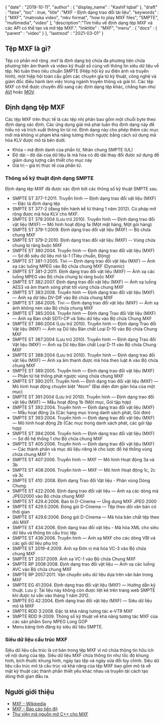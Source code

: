 {
  "date" : "2019-10-11",
  "author" : {
    "display_name" : "Kashif Iqbal"
},
  "draft" : "false",
  "toc" : true,
  "title" :"MXF - Định dạng trao đổi tài liệu",
  "keywords" :[ "MXF", "matroska video", "mkv format", "how to play MXF files", "SMPTE", "multimedia", "video" ],
  "description":"Tìm hiểu về định dạng tệp MXF và các API có thể tạo và mở tệp MXF.",
  "linktitle" : "MXF",
  "menu" : {
    "docs" : {
      "parent" : "video"
}
},
  "lastmod" : "2021-03-01"
}

## Tệp MXF là gì?

Tệp có phần mở rộng .mxf là định dạng bộ chứa đa phương tiện chứa phương tiện âm thanh và video kỹ thuật số cùng với thông tin siêu dữ liệu về tệp. Nó tuân theo tiêu chuẩn SMPTE (Hiệp hội kỹ sư điện ảnh và truyền hình), một hiệp hội toàn cầu gồm các chuyên gia từ kỹ thuật, công nghệ và giám đốc điều hành làm việc trong ngành truyền thông và giải trí. Các tệp MXF có thể được chuyển đổi sang các định dạng tệp khác, chẳng hạn như [AVI](/vi/video/avi/) hoặc [MOV](/vi/video/mov/).

## Định dạng tệp MXF

Các tệp MXF trên thực tế là các tệp nhị phân bao gồm một chuỗi byte theo định dạng xác định. Các ứng dụng giải mã phải tuân thủ định dạng này để hiểu nó và trích xuất thông tin từ nó. Định dạng này cho phép thêm các mục mới mà không vi phạm khả năng tương thích ngược bằng cách sử dụng mã hóa KLV được mô tả bên dưới.

* Khóa – mã định danh của phần tử, Nhãn chung SMPTE (UL)
* Độ dài – độ dài của dữ liệu là mã hóa có độ dài thay đổi được sử dụng để giảm dung lượng cần thiết cho mục này
* Giá trị – giá trị thực tế của phần tử.

### Thông số kỹ thuật định dạng SMPTE

Định dạng tệp MXF đã được xác định bởi các thông số kỹ thuật SMPTE sau.

* SMPTE ST 377-1:2011. Truyền hình — Định dạng trao đổi vật liệu (MXF) — Đặc tả định dạng tệp
* SMPTE ST 377-2 (đang tiến hành kể từ tháng 1 năm 2012). Cú pháp mở rộng được mã hóa KLV cho MXF.
* SMPTE ST 378:2004 (Lưu trữ 2010). Truyền hình — Định dạng trao đổi vật liệu (MXF) — Mô hình hoạt động 1a (Một mặt hàng, Một gói hàng)
* SMPTE ST 379-1:2009. Định dạng trao đổi vật liệu (MXF) — Bộ chứa chung MXF
* SMPTE ST 379-2:2010. Định dạng trao đổi vật liệu (MXF) -- Vùng chứa chung bị ràng buộc MXF
* SMPTE ST 380:2004. Truyền hình — Định dạng trao đổi vật liệu (MXF) — Sơ đồ siêu dữ liệu mô tả-1 (Tiêu chuẩn, Động)
* SMPTE ST 381-1:2005. Tivi — Định dạng trao đổi vật liệu (MXF) — Ánh xạ các luồng MPEG vào Bộ chứa chung MXF (Dynamic)
* SMPTE ST 381-2:2011. Định dạng trao đổi vật liệu (MXF) — Ánh xạ các luồng MPEG vào Bộ chứa chung bị ràng buộc MXF
* SMPTE ST 382:2007. Định dạng trao đổi vật liệu (MXF) — Ánh xạ luồng AES3 và âm thanh sóng phát tới vùng chứa chung MXF
* SMPTE ST 383:2008. Truyền hình — Định dạng trao đổi vật liệu (MXF) — Ánh xạ dữ liệu DV-DIF vào Bộ chứa chung MXF
* SMPTE ST 384:2005. Tivi — Định dạng trao đổi vật liệu (MXF) — Ánh xạ ảnh không nén vào Bộ chứa chung MXF
* SMPTE ST 385:2004. Truyền hình — Định dạng Trao đổi Vật liệu (MXF) — Ánh xạ Bản chất SDTI-CP và Siêu dữ liệu vào Bộ chứa Chung MXF
* SMPTE ST 386:2004 (Lưu trữ 2010). Truyền hình — Định dạng Trao đổi Vật liệu (MXF) — Ánh xạ Dữ liệu Bản chất Loại D-10 vào Bộ chứa Chung MXF
* SMPTE ST 387:2004 (Lưu trữ 2010). Truyền hình — Định dạng Trao đổi Vật liệu (MXF) — Ánh xạ Dữ liệu Bản chất Loại D-11 vào Bộ chứa Chung MXF
* SMPTE ST 388:2004 (Lưu trữ 2010). Truyền hình — Định dạng trao đổi vật liệu (MXF) — Ánh xạ âm thanh được mã hóa theo luật A vào Bộ chứa chung MXF
* SMPTE ST 389:2005. Truyền hình — Định dạng trao đổi vật liệu (MXF) — Phần tử hệ thống phát ngược vùng chứa chung MXF
* SMPTE ST 390:2011. Truyền hình — Định dạng trao đổi vật liệu (MXF) — Mô hình hoạt động chuyên biệt "Atom" (Đại diện đơn giản hóa của một mục)
* SMPTE ST 391:2004 (Lưu trữ 2010). Truyền hình — Định dạng trao đổi vật liệu (MXF) — Mẫu hoạt động 1b (Một mục, Gói tập hợp)
* SMPTE ST 392:2004. Truyền hình — Định dạng trao đổi vật liệu (MXF) — Mẫu hoạt động 2a (Các hạng mục trong danh sách phát, Gói đơn)
* SMPTE ST 393:2004. Truyền hình — Định dạng trao đổi vật liệu (MXF) — Mô hình hoạt động 2b (Các mục trong danh sách phát, các gói tập hợp)
* SMPTE ST 394:2006. Truyền hình — Định dạng trao đổi vật liệu (MXF) — Sơ đồ hệ thống 1 cho Bộ chứa chung MXF
* SMPTE ST 405:2006. Truyền hình — Định dạng trao đổi vật liệu (MXF) — Các thành phần và mục dữ liệu riêng lẻ cho lược đồ hệ thống vùng chứa chung MXF 1
* SMPTE ST 407:2006. Truyền hình — MXF — Mô hình Hoạt động 3a và 3b
* SMPTE ST 408:2006. Truyền hình — MXF — Mô hình Hoạt động 1c, 2c và 3c
* SMPTE ST 410: 2008. Định dạng Trao đổi Vật liệu - Phân vùng Dòng Chung.
* SMPTE ST 422:2006. Định dạng trao đổi vật liệu — Ánh xạ các dòng mã JPEG2000 vào Bộ chứa chung MXF
* SMPTE ST 429.4:2006. Bao bì D-Cinema — Ứng dụng MXF JPEG 2000
* SMPTE ST 429.5:2006. Đóng gói D-Cinema — Tệp theo dõi văn bản có thời gian
* SMPTE ST 429.6:2006. Đóng gói D-Cinema — Mã hóa bản chất tệp theo dõi MXF
* SMPTE ST 434:2006. Định dạng trao đổi vật liệu - Mã hóa XML cho siêu dữ liệu và thông tin cấu trúc tệp
* SMPTE ST 436:2006. Truyền hình — Ánh xạ MXF cho các dòng VBI và các gói dữ liệu phụ trợ
* SMPTE ST 2019-4:2009. Ánh xạ Đơn vị mã hóa VC-3 vào Bộ chứa chung MXF
* SMPTE ST 2037:2009. Ánh xạ VC-1 vào Bộ chứa Chung MXF
* SMPTE RP 2008:2008. Định dạng trao đổi vật liệu — Ánh xạ các luồng AVC vào Bộ chứa chung MXF
* SMPTE RP 2057:2011. Vận chuyển siêu dữ liệu dựa trên văn bản trong MXF
* SMPTE EG 41:2004. Định dạng trao đổi vật liệu (MXF) — Hướng dẫn kỹ thuật. Lưu ý: Tài liệu này không còn được liệt kê trên trang web SMPTE khi được tư vấn vào tháng 1 năm 2012.
* SMPTE EG 42:2004. Định dạng trao đổi vật liệu (MXF) — Siêu dữ liệu mô tả MXF
* SMPTE RDD 3:2008. Đặc tả khả năng tương tác e-VTR MXF
* SMPTE RDD 9-2009. Thông số kỹ thuật về khả năng tương tác MXF của các sản phẩm Sony MPEG Long GOP
* Menu bảng tính đăng ký siêu dữ liệu SMPTE.

### Siêu dữ liệu cấu trúc MXF

Siêu dữ liệu cấu trúc là cơ bản trong tệp MXF vì nó chứa thông tin hữu ích về nội dung của tệp. Siêu dữ liệu MXF chứa thông tin như tốc độ khung hình, kích thước khung hình, ngày tạo tệp và ngày sửa đổi tùy chỉnh. Siêu dữ liệu cấu trúc mô tả cấu trúc và khả năng của tệp MXF bao gồm mô tả về mặt kỹ thuật các thành phần thiết yếu khác nhau và truyền tải cách tạo dòng thời gian đầu ra.

## Người giới thiệu

* [MXF - Wikipedia](https://en.wikipedia.org/wiki/Material_Exchange_Format)
* [MXF - Báo cáo tiến độ](https://tech.ebu.ch/docs/techreview/trev_2010-Q3_MXF-1.pdf)
* [Thư viện mã nguồn mở C++ cho MXF](http://www.freemxf.org/)

